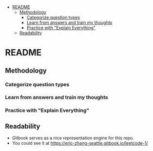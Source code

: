 - [README](#readme)
  - [Methodology](#methodology)
    - [Categorize question types](#categorize-question-types)
    - [Learn from answers and train my thoughts](#learn-from-answers-and-train-my-thoughts)
    - [Practice with "Explain Everything"](#practice-with-explain-everything)
  - [Readability](#readability)

# README

## Methodology
### Categorize question types
### Learn from answers and train my thoughts 
### Practice with "Explain Everything"

## Readability 
* Gitbook serves as a nice representation engine for this repo. 
* You could see it at https://eric-zhang-seattle.gitbook.io/leetcode-1/
